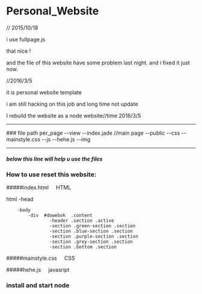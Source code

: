 # Personal_Website

//   2015/10/18

i use fullpage.js 

that nice !

and the file of this website   have some problem  last night.
and i fixed it just now.


//2016/3/5

it is personal website template

i am still hacking on this job 
and long time not update

I rebuild the website as a node website//time 2016/3/5


<hr>
### file path
per_page
    --view
        --index.jade //main page
    --public
        --css
            --mainstyle.css
        --js
            --hehe.js
        --img
        
    


_________________________________________________________________________________________________________________________
##### below this line will help u use the files

###

### How to use reset this website: 


#####index.html  &nbsp;&nbsp;&nbsp;&nbsp;HTML

html 
    -head
    
        -body
            -div  #dowebok  .content
                    -header .section .active
                    -section .green-section .section
                    -section .blue-section .section
                    -section .purple-section .section
                    -section .grey-section .section
                    -section .bottom .section
        
    

#####mainstyle.css  &nbsp;&nbsp;&nbsp;&nbsp;CSS



    

#####hehe.js  &nbsp;&nbsp;&nbsp;&nbsp;javasript


### install and start node








